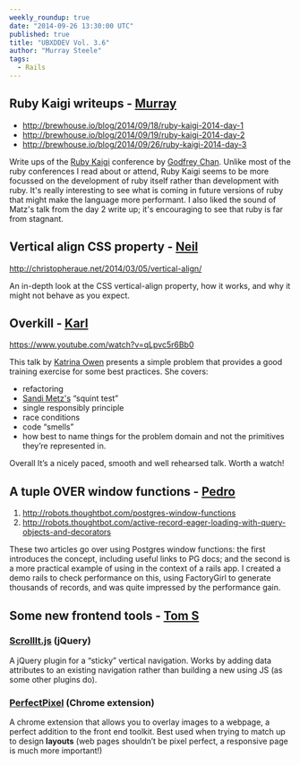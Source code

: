 ```yaml
---
weekly_roundup: true
date: "2014-09-26 13:30:00 UTC"
published: true
title: "UBXDDEV Vol. 3.6"
author: "Murray Steele"
tags:
  - Rails
---
```


## Ruby Kaigi writeups - [Murray](/people/murray-steele)

* http://brewhouse.io/blog/2014/09/18/ruby-kaigi-2014-day-1
* http://brewhouse.io/blog/2014/09/19/ruby-kaigi-2014-day-2
* http://brewhouse.io/blog/2014/09/26/ruby-kaigi-2014-day-3

Write ups of the [Ruby Kaigi](http://rubykaigi.org/2014) conference by [Godfrey Chan](https://twitter.com/chancancode).  Unlike most of the ruby conferences I read about or attend, Ruby Kaigi seems to be more focussed on the development of ruby itself rather than development with ruby.  It's really interesting to see what is coming in future versions of ruby that might make the language more performant.  I also liked the sound of Matz's talk from the day 2 write up; it's encouraging to see that ruby is far from stagnant.

## Vertical align CSS property - [Neil](/people/neil-van-beinum)

http://christopheraue.net/2014/03/05/vertical-align/

An in-depth look at the CSS vertical-align property, how it works, and why it might not behave as you expect.

## Overkill - [Karl](/people/karl-entwistle)

https://www.youtube.com/watch?v=qLpvc5r6Bb0

This talk by [Katrina Owen](http://www.kytrinyx.com/) presents a simple problem that provides a good training exercise for some best practices.  She covers:

* refactoring
* [Sandi Metz's](http://www.sandimetz.com/) “squint test”
* single responsibly principle
* race conditions
* code “smells”
* how best to name things for the problem domain and not the primitives they’re represented in.

Overall It’s a nicely paced, smooth and well rehearsed talk. Worth a watch!

## A tuple OVER window functions - [Pedro](/people/pedro-moreira)

1. http://robots.thoughtbot.com/postgres-window-functions
2. http://robots.thoughtbot.com/active-record-eager-loading-with-query-objects-and-decorators

These two articles go over using Postgres window functions: the first introduces the concept, including useful links to PG docs; and the second is a more practical example of using in the context of a rails app. I created a demo rails to check performance on this, using FactoryGirl to generate thousands of records, and was quite impressed by the performance gain.

## Some new frontend tools - [Tom S](/people/tom-sabin)

### [ScrollIt.js](https://github.com/cmpolis/scrollIt.js) (jQuery)

A jQuery plugin for a “sticky” vertical navigation. Works by adding data attributes to an existing navigation rather than building a new using JS (as some other plugins do).

### [PerfectPixel](https://chrome.google.com/webstore/detail/perfectpixel-by-welldonec/dkaagdgjmgdmbnecmcefdhjekcoceebi?hl=en) (Chrome extension)

A chrome extension that allows you to overlay images to a webpage, a perfect addition to the front end toolkit. Best used when trying to match up to design **layouts** (web pages shouldn’t be pixel perfect, a responsive page is much more important!)

